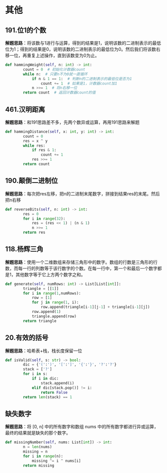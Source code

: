 # 其他
## 191.位1的个数
**解题思路**：将该数与1进行与运算，得到的结果是1，说明该数的二进制表示的最低位为1；得到的结果是0，说明该数的二进制表示的最低位为0。然后我们将该数右移一位，再重复上述操作，直到该数变为0为止。
```Python
def hammingWeight(self, n: int) -> int:
        count = 0  # 初始化计数器count
        while n:  # 只要n不为0就一直循环
            if n & 1 == 1:  # 判断n的二进制表示的最低位是否为1
                count += 1  # 如果是1，计数器count加1
            n >>= 1  # 将n右移一位
        return count  # 返回计数器count的值
```

## 461.汉明距离
**解题思路**：和191思路差不多，先两个数异或运算，再用191思路来解题
```Python
def hammingDistance(self, x: int, y: int) -> int:
        count = 0
        res = x ^ y
        while res:
            if res & 1:
                count += 1
            res >>= 1
        return count
```

## 190.颠倒二进制位
**解题思路**：每次把res左移，把n的二进制末尾数字，拼接到结果res的末尾。然后把n右移
```Python
def reverseBits(self, n: int) -> int:
        res = 0
        for i in range(32):
            res = (res << 1) | (n & 1)
            n >>= 1
        return res
```

## 118.杨辉三角
**解题思路**：使用一个二维数组来存储三角形中的数字。数组的行数是三角形的行数，而每一行的列数等于该行数字的个数。在每一行中，第一个和最后一个数字都是1，其他数字等于它上方两个数字之和。
```Python
def generate(self, numRows: int) -> List[List[int]]:
        triangle = [[1]]
        for i in range(1,numRows):
            row = [1]
            for j in range(1, i):
                row.append(triangle[i-1][j-1] + triangle[i-1][j])
            row.append(1)
            triangle.append(row)
        return triangle
```

## 20.有效的括号
**解题思路**：哈希表+栈，栈长度保留一位
```Python
def isValid(self, s: str) -> bool:
        dic = {'(':')', '[':']', '{':'}', '?':'?'}
        stack = ['?']
        for i in s:
            if i in dic:
                stack.append(i)
            elif dic[stack.pop()] != i:
                return False
        return len(stack) == 1
```

## 缺失数字
**解题思路**：将 [0, n] 中的所有数字和数组 nums 中的所有数字都进行异或运算，最终的结果就是缺失的那个数字。
```Python
def missingNumber(self, nums: List[int]) -> int:
        n = len(nums)
        missing = n
        for i in range(n):
            missing ^= i ^ nums[i]
        return missing
```
